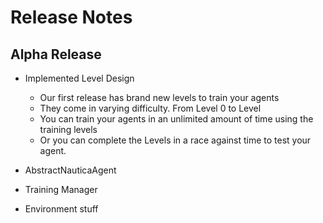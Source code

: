 # Release Notes

## Alpha Release
- Implemented Level Design
  - Our first release has brand new levels to train your agents
  - They come in varying difficulty. From Level 0 to Level 
  - You can train your agents in an unlimited amount of time using the training levels
  - Or you can complete the Levels in a race against time to test your agent.

- AbstractNauticaAgent

- Training Manager

- Environment stuff

